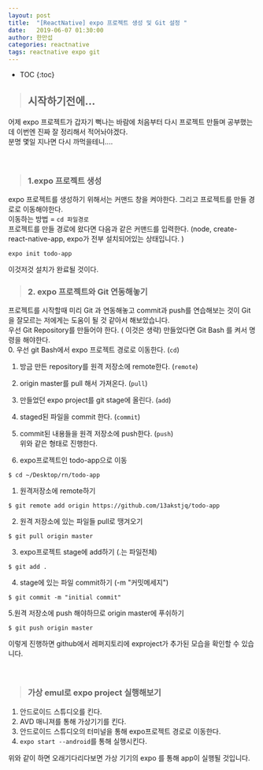 ```yaml
---
layout: post
title:  "[ReactNative] expo 프로젝트 생성 및 Git 설정 "
date:   2019-06-07 01:30:00
author: 한만섭
categories: reactnative
tags: reactnative expo git 
---
```


* TOC
{:toc}



> ## 시작하기전에...
어제 expo 프로젝트가 갑자기 뻑나는 바람에 처음부터 다시 프로젝트 만들며 공부했는데 이번엔 진짜 잘 정리해서 적어놔야겠다.  
분명 몇일 지나면 다시 까먹을테니....  

　  

> ### 1.expo 프로젝트 생성 
expo 프로젝트를 생성하기 위해서는 커맨드 창을 켜야한다. 그리고 프로젝트를 만들 경로로 이동해야한다.  
이동하는 방법 =  `cd 파일경로`  
프로젝트를 만들 경로에 왔다면 다음과 같은 커맨드를 입력한다. (node, create-react-native-app, expo가 전부 설치되어있는 상태입니다. )  
```
expo init todo-app
```
이것저것 설치가 완료될 것이다.  

> ### 2. expo 프로젝트와 Git 연동해놓기  
프로젝트를 시작할때 미리 Git 과 연동해놓고 commit과 push를 연습해보는 것이 Git을 잘모르는 저에게는 도움이 될 것 같아서 해보았습니다.  
우선 Git Repository를 만들어야 한다.  ( 이것은 생략) 
만들었다면 Git Bash 를 켜서 명령을 해야한다.  
0. 우선 git Bash에서 expo 프로젝트 경로로 이동한다. (`cd`)
1. 방금 만든 repository를 원격 저장소에 remote한다. (`remote`)
2. origin master를 pull 해서 가져온다. (`pull`)
3. 만들었던 expo project를 git stage에 올린다. (`add`)
4. staged된 파일을 commit 한다. (`commit`)
5. commit된 내용들을 원격 저장소에 push한다. (`push`)  
위와 같은 형태로 진행한다.

0. expo프로젝트인 todo-app으로 이동
```
$ cd ~/Desktop/rn/todo-app
```

1. 원격저장소에 remote하기 
```
$ git remote add origin https://github.com/13akstjq/todo-app
```

2. 원격 저장소에 있는 파일들 pull로 땡겨오기 
```
$ git pull origin master
```

3. expo프로젝트 stage에 add하기 (.는 파일전체)
```
$ git add .
```

4. stage에 있는 파일 commit하기 (-m "커밋메세지")
```
$ git commit -m "initial commit"
```

5.원격 저장소에 push 해야하므로 origin master에 푸쉬하기 
```
$ git push origin master
```


이렇게 진행하면 github에서 레퍼지토리에 exproject가 추가된 모습을 확인할 수 있습니다.  

　  

<script async src="https://pagead2.googlesyndication.com/pagead/js/adsbygoogle.js"></script>
<!-- displayAd -->
<ins class="adsbygoogle"
     style="display:block"
     data-ad-client="ca-pub-4877378276818686"
     data-ad-slot="2489269721"
     data-ad-format="auto"
     data-full-width-responsive="true"></ins>
<script>
     (adsbygoogle = window.adsbygoogle || []).push({});
</script>




> ### 가상 emul로 expo project 실행해보기 
1. 안드로이드 스튜디오를 킨다.  
2. AVD 매니져를 통해 가상기기를 킨다.  
3. 안드로이드 스튜디오의 터미널을 통해 expo프로젝트 경로로 이동한다.  
4. `expo start --android`를 통해 실행시킨다.  

위와 같이 하면 오래기다리다보면 가상 기기의 expo 를 통해 app이 실행될 것입니다. 
